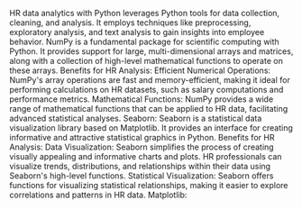 HR data analytics with Python leverages Python tools for data collection, cleaning, and analysis. It employs techniques like preprocessing, exploratory analysis, and text analysis to gain insights into employee behavior.
NumPy is a fundamental package for scientific computing with Python. It provides support for large, multi-dimensional arrays and matrices, along with a collection of high-level mathematical functions to operate on these arrays. Benefits for HR Analysis: Efficient Numerical Operations: NumPy's array operations are fast and memory-efficient, making it ideal for performing calculations on HR datasets, such as salary computations and performance metrics. Mathematical Functions: NumPy provides a wide range of mathematical functions that can be applied to HR data, facilitating advanced statistical analyses. Seaborn:
Seaborn is a statistical data visualization library based on Matplotlib. It provides an interface for creating informative and attractive statistical graphics in Python. Benefits for HR Analysis: Data Visualization: Seaborn simplifies the process of creating visually appealing and informative charts and plots. HR professionals can visualize trends, distributions, and relationships within their data using Seaborn's high-level functions. Statistical Visualization: Seaborn offers functions for visualizing statistical relationships, making it easier to explore correlations and patterns in HR data. Matplotlib:
